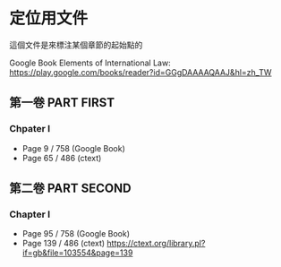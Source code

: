 # 定位用文件


這個文件是來標注某個章節的起始點的

Google Book Elements of International Law: https://play.google.com/books/reader?id=GGgDAAAAQAAJ&hl=zh_TW

## 第一卷 PART FIRST

### Chpater I
* Page 9 / 758 (Google Book)
* Page 65 / 486 (ctext)




## 第二卷 PART SECOND

### Chapter I
* Page 95 / 758 (Google Book)
* Page 139 / 486 (ctext)
https://ctext.org/library.pl?if=gb&file=103554&page=139
